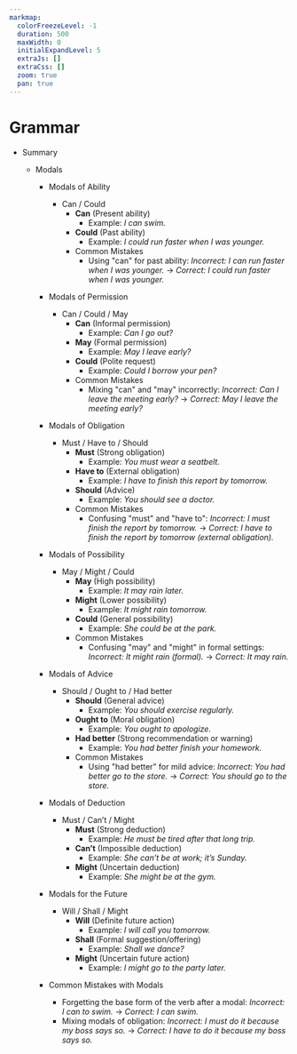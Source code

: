 ```yaml
---
markmap:
  colorFreezeLevel: -1
  duration: 500
  maxWidth: 0
  initialExpandLevel: 5
  extraJs: []
  extraCss: []
  zoom: true
  pan: true
---
```


# Grammar

- Summary

  - Modals

    - Modals of Ability

      - Can / Could
        - **Can** (Present ability)
          - Example: _I can swim._
        - **Could** (Past ability)
          - Example: _I could run faster when I was younger._
        - Common Mistakes
          - Using "can" for past ability: _Incorrect: I can run faster when I was younger._ → _Correct: I could run faster when I was younger._

    - Modals of Permission

      - Can / Could / May
        - **Can** (Informal permission)
          - Example: _Can I go out?_
        - **May** (Formal permission)
          - Example: _May I leave early?_
        - **Could** (Polite request)
          - Example: _Could I borrow your pen?_
        - Common Mistakes
          - Mixing "can" and "may" incorrectly: _Incorrect: Can I leave the meeting early?_ → _Correct: May I leave the meeting early?_

    - Modals of Obligation

      - Must / Have to / Should
        - **Must** (Strong obligation)
          - Example: _You must wear a seatbelt._
        - **Have to** (External obligation)
          - Example: _I have to finish this report by tomorrow._
        - **Should** (Advice)
          - Example: _You should see a doctor._
        - Common Mistakes
          - Confusing "must" and "have to": _Incorrect: I must finish the report by tomorrow._ → _Correct: I have to finish the report by tomorrow (external obligation)._

    - Modals of Possibility

      - May / Might / Could
        - **May** (High possibility)
          - Example: _It may rain later._
        - **Might** (Lower possibility)
          - Example: _It might rain tomorrow._
        - **Could** (General possibility)
          - Example: _She could be at the park._
        - Common Mistakes
          - Confusing "may" and "might" in formal settings: _Incorrect: It might rain (formal)._ → _Correct: It may rain._

    - Modals of Advice

      - Should / Ought to / Had better
        - **Should** (General advice)
          - Example: _You should exercise regularly._
        - **Ought to** (Moral obligation)
          - Example: _You ought to apologize._
        - **Had better** (Strong recommendation or warning)
          - Example: _You had better finish your homework._
        - Common Mistakes
          - Using "had better" for mild advice: _Incorrect: You had better go to the store._ → _Correct: You should go to the store._

    - Modals of Deduction

      - Must / Can’t / Might
        - **Must** (Strong deduction)
          - Example: _He must be tired after that long trip._
        - **Can’t** (Impossible deduction)
          - Example: _She can’t be at work; it’s Sunday._
        - **Might** (Uncertain deduction)
          - Example: _She might be at the gym._

    - Modals for the Future

      - Will / Shall / Might
        - **Will** (Definite future action)
          - Example: _I will call you tomorrow._
        - **Shall** (Formal suggestion/offering)
          - Example: _Shall we dance?_
        - **Might** (Uncertain future action)
          - Example: _I might go to the party later._

    - Common Mistakes with Modals
      - Forgetting the base form of the verb after a modal: _Incorrect: I can to swim._ → _Correct: I can swim._
      - Mixing modals of obligation: _Incorrect: I must do it because my boss says so._ → _Correct: I have to do it because my boss says so._
